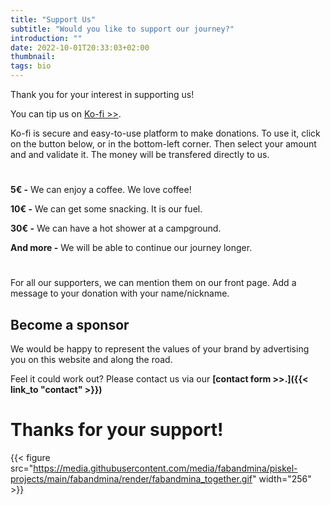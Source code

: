 ```yaml
---
title: "Support Us"
subtitle: "Would you like to support our journey?"
introduction: ""
date: 2022-10-01T20:33:03+02:00
thumbnail:
tags: bio
---
```

Thank you for your interest in supporting us!

You can tip us on [Ko-fi >>](https://ko-fi.com/about).

Ko-fi is secure and easy-to-use platform to make donations.
To use it, click on the button below, or in the bottom-left corner.
Then select your amount and and validate it.
The money will be transfered directly to us.



#
<script type='text/javascript' src='https://storage.ko-fi.com/cdn/widget/Widget_2.js'></script><script type='text/javascript'>kofiwidget2.init('Support Me on Ko-fi', '#2292F3', 'Z8Z3FT4I2');kofiwidget2.draw();</script> 

#
**5€ -** We can enjoy a coffee. We love coffee!

**10€ -** We can get some snacking. It is our fuel.

**30€ -** We can have a hot shower at a campground.

**And more -** We will be able to continue our journey longer.

#
For all our supporters, we can mention them on our front page.
Add a message to your donation with your name/nickname.


## Become a sponsor
We would be happy to represent the values of your brand by advertising you on this website and along the road.

Feel it could work out? Please contact us via our **[contact form >>.]({{< link_to "contact" >}})**

# Thanks for your support!
{{< figure src="https://media.githubusercontent.com/media/fabandmina/piskel-projects/main/fabandmina/render/fabandmina_together.gif" width="256" >}}
